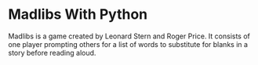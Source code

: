 # Madlibs With Python

Madlibs is a game created by Leonard Stern and Roger Price. It consists of one player prompting others for a list of words to substitute for blanks in a story before reading aloud.

